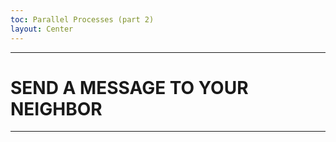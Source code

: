 ```yaml
---
toc: Parallel Processes (part 2)
layout: Center
---
```


--------------------------------------------------------------

# SEND A MESSAGE TO YOUR NEIGHBOR

--------------------------------------------------------------
